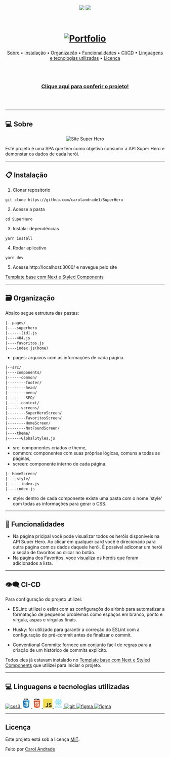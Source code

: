 <p align='center'>
<img src="https://img.shields.io/badge/CarolAndrade-superhero-blue"/>
<img src="https://img.shields.io/website?url=https%3A%2F%2Fsuper-hero-beta.vercel.app%2F"/>
</p>
<br>

<h1 align='center'><a href="https://carol-portfolio.vercel.app/" target="_blank" rel="noopener noreferrer" title="Veja o Portfolio"><img src="https://i.postimg.cc/0jJG1nwF/SUPER-HERO.png" alt="Portfolio" width="800" height=""/></a></h1>

<p align="center">
 <a href="#-sobre">Sobre</a> •
 <a href="#-instalação">Instalação</a> •
 <a href="#-organização">Organização</a> • 
 <a href="#-funcionalidades">Funcionalidades</a> •
 <a href="#-ci-cd">CI/CD</a> • 
 <a href="#-linguagens-e-tecnologias-utilizadas">Linguagens e tecnologias utilizadas</a> • 
 <a href="#licença">Licença</a>
</p>
<br>
<br>

<h3 align="center"><a href="https://super-hero-beta.vercel.app/" target="_blank" rel="noopener noreferrer">Clique aqui para conferir o projeto!</a></h3><br>
<br>

---

## 💻 Sobre

<p align="center">
<img src="https://i.postimg.cc/3xGXctTv/heroes.png" alt="Site Super Hero" width="700" height=""/>
</p>
Este projeto é uma SPA que tem como objetivo consumir a API Super Hero e demonstar os dados de cada herói.

---

## 📋 Instalação

1. Clonar repositorio
```
git clone https://github.com/carolandrade1/SuperHero
```

2. Acesse a pasta
```
cd SuperHero
```

3. Instalar dependências
```
yarn install
```

4. Rodar aplicativo
```
yarn dev
```

5. Acesse http://localhost:3000/ e navegue pelo site

<a href="https://github.com/carolandrade1/template_next_styled" target="_blank" rel="noopener noreferrer">Template base com Next e Styled Components</a>

---

## 🗃 Organização
Abaixo segue estrutura das pastas:
```
|--pages/
|----superhero
|------[id].js
|----404.js
|----favoritos.js
|----index.js(home)
```
- pages: arquivos com as informações de cada página.

```
|--src/
|----components/
|------common/
|--------footer/
|--------head/
|--------menu/
|--------SEO/
|------context/
|------screens/
|--------SuperHeroScreen/
|--------FavoritosScreen/
|--------HomeScreen/
|--------NotFoundScreen/
|----theme/
|------GlobalStyles.js
```
- src: componentes criados e theme,
- common: componentes com suas próprias lógicas, comuns a todas as páginas,
- screen: componente interno de cada página.

```
|--HomeScreen/
|----style/
|------index.js
|----index.js
```
- style: dentro de cada componente existe uma pasta com o nome 'style' com todas as informações para gerar o CSS.

---
 
## 🧠 Funcionalidades

- Na página pricipal você pode visualizar todos os heróis disponiveis na API Super Hero. Ao clicar em qualquer card você é direcionado para outra página com os dados daquele herói. É possivel adiconar um herói a seção de favoritos ao clicar no botão.
- Na página dos Favoritos, voce visualiza os heróis que foram adicionados a lista.

---

## 👁‍🗨 CI-CD

Para configuração do projeto utilizei:

- ESLint: utilizei o eslint com as configuraçõs do airbnb para automatizar a formatação de pequenos problemas como espaços em branco, ponto e vírgula, aspas e vírgulas finais.

- Husky: foi utilizado para garantir a correção do ESLint com a configuração do pré-commit antes de finalizar o commit.

- Conventional Commits: fornece um conjunto fácil de regras para a criação de um histórico de commits explícito.

Todos eles já estavam instalado no <a href="https://github.com/carolandrade1/template_next_styled" target="_blank" rel="noopener noreferrer">Template base com Next e Styled Components</a> que utilizei para iniciar o projeto.

---

## 💻 Linguagens e tecnologias utilizadas
<p align="left"> <a href="#" target="_blank"> <img src="https://cdn-images-1.medium.com/max/1200/1*y1fCsOVCYCTi1B9Q_0BOYg.png" alt="css3" width="30" height="30"/> </a> <a href="https://www.w3schools.com/css/" target="_blank"> <img src="https://raw.githubusercontent.com/devicons/devicon/master/icons/css3/css3-original-wordmark.svg" alt="css3" width="30" height="30"/> </a> <a href="https://www.w3.org/html/" target="_blank"> <img src="https://raw.githubusercontent.com/devicons/devicon/master/icons/html5/html5-original-wordmark.svg" alt="html5" width="30" height="30"/> </a> <a href="https://developer.mozilla.org/en-US/docs/Web/JavaScript" target="_blank"> <img src="https://raw.githubusercontent.com/devicons/devicon/master/icons/javascript/javascript-original.svg" alt="javascript" width="30" height="30"/> </a> <a href="https://reactjs.org/" target="_blank"> <img src="https://raw.githubusercontent.com/devicons/devicon/master/icons/react/react-original-wordmark.svg" alt="react" width="30" height="30"/> </a> <a href="https://git-scm.com/" target="_blank"> <img src="https://www.vectorlogo.zone/logos/git-scm/git-scm-icon.svg" alt="git" width="30" height="30"/> </a> <a href="https://nextjs.org/" target="_blank"> <img src="https://raw.githubusercontent.com/samfromaway/samfromaway/master/.github/images/nextjs.png" alt="figma" width="30" height="30"/> </a> <a href="https://www.figma.com/" target="_blank"> <img src="https://www.vectorlogo.zone/logos/figma/figma-icon.svg" alt="figma" width="30" height="30"/> </a> </p>

---

## Licença

Este projeto está sob a licença [MIT](./LICENSE).

Feito por [Carol Andrade](https://www.linkedin.com/in/carolandrade1/)